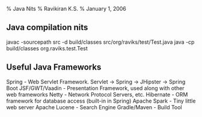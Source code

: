 % Java Nits
% Ravikiran K.S.
% January 1, 2006

## Java compilation nits

javac -sourcepath src -d build/classes src/org/raviks/test/Test.java
java -cp build/classes org.raviks.test.Test

## Useful Java Frameworks

Spring - Web Servlet Framework. Servlet -> Spring -> JHipster -> Spring Boot
JSF/GWT/Vaadin - Presentation Framework, used along with other web frameworks
Netty - Network Protocol Servers, etc.
Hibernate - ORM framework for database access (built-in in Spring)
Apache Spark - Tiny little web server
Apache Lucene - Search Engine
Gradle/Maven - Build Tool

